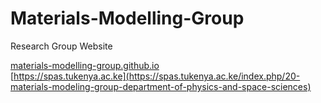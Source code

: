 # Materials-Modelling-Group
Research Group Website

[materials-modelling-group.github.io](https://materials-modelling-group.github.io/)  
[https://spas.tukenya.ac.ke](https://spas.tukenya.ac.ke/index.php/20-materials-modeling-group-department-of-physics-and-space-sciences)
